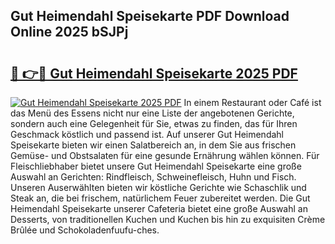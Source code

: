 ## Gut Heimendahl Speisekarte PDF Download Online 2025 bSJPj

# <h2><a href="http://gc69lsy.nevu.top/?p=Gut+Heimendahl+Speisekarte">🔗 👉🔴 Gut Heimendahl Speisekarte 2025 PDF</a></h2>

[![Gut Heimendahl Speisekarte 2025 PDF](https://i.imgur.com/dBaPXMq.png)](http://gc69lsy.nevu.top/?p=Gut+Heimendahl+Speisekarte)
In einem Restaurant oder Café ist das Menü des Essens nicht nur eine Liste der angebotenen Gerichte, sondern auch eine Gelegenheit für Sie, etwas zu finden, das für Ihren Geschmack köstlich und passend ist. Auf unserer Gut Heimendahl Speisekarte bieten wir einen Salatbereich an, in dem Sie aus frischen Gemüse- und Obstsalaten für eine gesunde Ernährung wählen können. Für Fleischliebhaber bietet unsere Gut Heimendahl Speisekarte eine große Auswahl an Gerichten: Rindfleisch, Schweinefleisch, Huhn und Fisch. Unseren Auserwählten bieten wir köstliche Gerichte wie Schaschlik und Steak an, die bei frischem, natürlichem Feuer zubereitet werden. Die Gut Heimendahl Speisekarte unserer Cafeteria bietet eine große Auswahl an Desserts, von traditionellen Kuchen und Kuchen bis hin zu exquisiten Crème Brûlée und Schokoladenfuufu-ches.
